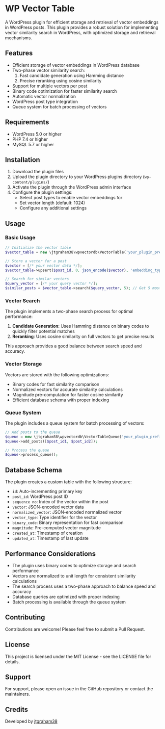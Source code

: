 # WP Vector Table

A WordPress plugin for efficient storage and retrieval of vector embeddings in WordPress posts. This plugin provides a robust solution for implementing vector similarity search in WordPress, with optimized storage and retrieval mechanisms.

## Features

- Efficient storage of vector embeddings in WordPress database
- Two-phase vector similarity search:
  1. Fast candidate generation using Hamming distance
  2. Precise reranking using cosine similarity
- Support for multiple vectors per post
- Binary code optimization for faster similarity search
- Automatic vector normalization
- WordPress post type integration
- Queue system for batch processing of vectors

## Requirements

- WordPress 5.0 or higher
- PHP 7.4 or higher
- MySQL 5.7 or higher

## Installation

1. Download the plugin files
2. Upload the plugin directory to your WordPress plugins directory (`wp-content/plugins/`)
3. Activate the plugin through the WordPress admin interface
4. Configure the plugin settings:
   - Select post types to enable vector embeddings for
   - Set vector length (default: 1024)
   - Configure any additional settings

## Usage

### Basic Usage

```php
// Initialize the vector table
$vector_table = new \jtgraham38\wpvectordb\VectorTable('your_plugin_prefix');

// Store a vector for a post
$vector = [/* your vector data */];
$vector_table->upsert($post_id, 0, json_encode($vector), 'embedding_type');

// Search for similar vectors
$query_vector = [/* your query vector */];
$similar_posts = $vector_table->search($query_vector, 5); // Get 5 most similar posts
```

### Vector Search

The plugin implements a two-phase search process for optimal performance:

1. **Candidate Generation**: Uses Hamming distance on binary codes to quickly filter potential matches
2. **Reranking**: Uses cosine similarity on full vectors to get precise results

This approach provides a good balance between search speed and accuracy.

### Vector Storage

Vectors are stored with the following optimizations:

- Binary codes for fast similarity comparison
- Normalized vectors for accurate similarity calculations
- Magnitude pre-computation for faster cosine similarity
- Efficient database schema with proper indexing

### Queue System

The plugin includes a queue system for batch processing of vectors:

```php
// Add posts to the queue
$queue = new \jtgraham38\wpvectordb\VectorTableQueue('your_plugin_prefix');
$queue->add_posts([$post_id1, $post_id2]);

// Process the queue
$queue->process_queue();
```

## Database Schema

The plugin creates a custom table with the following structure:

- `id`: Auto-incrementing primary key
- `post_id`: WordPress post ID
- `sequence_no`: Index of the vector within the post
- `vector`: JSON-encoded vector data
- `normalized_vector`: JSON-encoded normalized vector
- `vector_type`: Type identifier for the vector
- `binary_code`: Binary representation for fast comparison
- `magnitude`: Pre-computed vector magnitude
- `created_at`: Timestamp of creation
- `updated_at`: Timestamp of last update

## Performance Considerations

- The plugin uses binary codes to optimize storage and search performance
- Vectors are normalized to unit length for consistent similarity calculations
- The search process uses a two-phase approach to balance speed and accuracy
- Database queries are optimized with proper indexing
- Batch processing is available through the queue system

## Contributing

Contributions are welcome! Please feel free to submit a Pull Request.

## License

This project is licensed under the MIT License - see the LICENSE file for details.

## Support

For support, please open an issue in the GitHub repository or contact the maintainers.

## Credits

Developed by [jtgraham38](https://github.com/jtgraham38)
